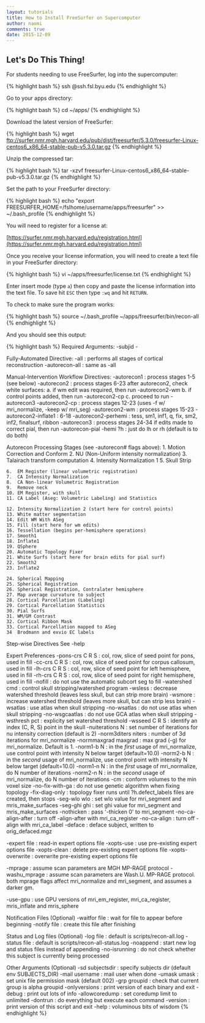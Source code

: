 ```yaml
---
layout: tutorials
title: How to Install FreeSurfer on Supercomputer
author: naomi
comments: true
date: 2015-12-09
---
```


## Let's Do This Thing!

For students needing to use FreeSurfer, log into the supercomputer:

{% highlight bash %}
ssh <username>@ssh.fsl.byu.edu
{% endhighlight %}

Go to your apps directory:

{% highlight bash %}
cd ~/apps/
{% endhighlight %}

Download the latest version of FreeSurfer:

{% highlight bash %}
wget ftp://surfer.nmr.mgh.harvard.edu/pub/dist/freesurfer/5.3.0/freesurfer-Linux-centos6_x86_64-stable-pub-v5.3.0.tar.gz
{% endhighlight %}

Unzip the compressed tar:

{% highlight bash %}
tar -xzvf freesurfer-Linux-centos6_x86_64-stable-pub-v5.3.0.tar.gz
{% endhighlight %}

Set the path to your FreeSurfer directory:

{% highlight bash %}
echo "export FREESURFER_HOME=/fslhome/username/apps/freesurfer" >> ~/.bash_profile
{% endhighlight %}

You will need to register for a license at:

[https://surfer.nmr.mgh.harvard.edu/registration.html](https://surfer.nmr.mgh.harvard.edu/registration.html)

Once you receive your license information, you will need to create a text file in your FreeSurfer directory:

{% highlight bash %}
vi ~/apps/freesurfer/license.txt
{% endhighlight %}

Enter insert mode (type `a`) then copy and paste the license information into the text file. To save hit `ESC` then type `:wq` and hit `RETURN`.

To check to make sure the program works:

{% highlight bash %}
source ~/.bash_profile
~/apps/freesurfer/bin/recon-all
{% endhighlight %}

And you should see this output:

{% highlight bash %}
Required Arguments:
   -subjid <subjid>
   -<process directive>

 Fully-Automated Directive:
  -all           : performs all stages of cortical reconstruction
  -autorecon-all : same as -all

 Manual-Intervention Workflow Directives:
  -autorecon1    : process stages 1-5 (see below)
  -autorecon2    : process stages 6-23
                   after autorecon2, check white surfaces:
                     a. if wm edit was required, then run -autorecon2-wm
                     b. if control points added, then run -autorecon2-cp
                     c. proceed to run -autorecon3
  -autorecon2-cp : process stages 12-23 (uses -f w/ mri_normalize, -keep w/ mri_seg)
  -autorecon2-wm : process stages 15-23
  -autorecon2-inflate1 : 6-18
  -autorecon2-perhemi : tess, sm1, inf1, q, fix, sm2, inf2, finalsurf, ribbon
  -autorecon3    : process stages 24-34
                     if edits made to correct pial, then run -autorecon-pial
  -hemi ?h       : just do lh or rh (default is to do both)

  Autorecon Processing Stages (see -autorecon# flags above):
    1.  Motion Correction and Conform
    2.  NU (Non-Uniform intensity normalization)
    3.  Talairach transform computation
    4.  Intensity Normalization 1
    5.  Skull Strip

    6.  EM Register (linear volumetric registration)
    7.  CA Intensity Normalization
    8.  CA Non-linear Volumetric Registration
    9.  Remove neck
    10. EM Register, with skull
    11. CA Label (Aseg: Volumetric Labeling) and Statistics

    12. Intensity Normalization 2 (start here for control points)
    13. White matter segmentation
    14. Edit WM With ASeg
    15. Fill (start here for wm edits)
    16. Tessellation (begins per-hemisphere operations)
    17. Smooth1
    18. Inflate1
    19. QSphere
    20. Automatic Topology Fixer
    21. White Surfs (start here for brain edits for pial surf)
    22. Smooth2
    23. Inflate2

    24. Spherical Mapping
    25. Spherical Registration
    26. Spherical Registration, Contralater hemisphere
    27. Map average curvature to subject
    28. Cortical Parcellation (Labeling)
    29. Cortical Parcellation Statistics
    30. Pial Surfs
    31. WM/GM Contrast
    32. Cortical Ribbon Mask
    33. Cortical Parcellation mapped to ASeg
    34  Brodmann and exvio EC labels

 Step-wise Directives
  See -help

 Expert Preferences
  -pons-crs C R S : col, row, slice of seed point for pons, used in fill
  -cc-crs C R S : col, row, slice of seed point for corpus callosum, used in fill
  -lh-crs C R S : col, row, slice of seed point for left hemisphere, used in fill
  -rh-crs C R S : col, row, slice of seed point for right hemisphere, used in fill
  -nofill        : do not use the automatic subcort seg to fill
  -watershed cmd : control skull stripping/watershed program
  -wsless : decrease watershed threshold (leaves less skull, but can strip more brain)
  -wsmore : increase watershed threshold (leaves more skull, but can strip less brain)
  -wsatlas : use atlas when skull stripping
  -no-wsatlas : do not use atlas when skull stripping
  -no-wsgcaatlas : do not use GCA atlas when skull stripping
  -wsthresh pct : explicity set watershed threshold
  -wsseed C R S : identify an index (C, R, S) point in the skull
  -nuiterations N : set number of iterations for nu intensity
                    correction (default is 2)
  -norm3diters niters : number of 3d iterations for mri_normalize
  -normmaxgrad maxgrad : max grad (-g) for mri_normalize. Default is 1.
  -norm1-b N : in the _first_ usage of mri_normalize, use control
               point with intensity N below target (default=10.0)
  -norm2-b N : in the _second_ usage of mri_normalize, use control
               point with intensity N below target (default=10.0)
  -norm1-n N : in the _first_ usage of mri_normalize, do N number
               of iterations
  -norm2-n N : in the _second_ usage of mri_normalize, do N number
               of iterations
  -cm           : conform volumes to the min voxel size
  -no-fix-with-ga : do not use genetic algorithm when fixing topology
  -fix-diag-only  : topology fixer runs until ?h.defect_labels files
                    are created, then stops
  -seg-wlo wlo : set wlo value for mri_segment and mris_make_surfaces
  -seg-ghi ghi : set ghi value for mri_segment and mris_make_surfaces
  -nothicken   : pass '-thicken 0' to mri_segment
  -no-ca-align-after : turn off -align-after with mri_ca_register
  -no-ca-align : turn off -align with mri_ca_label
  -deface      : deface subject, written to orig_defaced.mgz

  -expert file     : read-in expert options file
  -xopts-use       : use pre-existing expert options file
  -xopts-clean     : delete pre-existing expert options file
  -xopts-overwrite : overwrite pre-existing expert options file

  -mprage : assume scan parameters are MGH MP-RAGE protocol
  -washu_mprage : assume scan parameters are Wash.U. MP-RAGE protocol.
                  both mprage flags affect mri_normalize and mri_segment,
                  and assumes a darker gm.

  -use-gpu : use GPU versions of mri_em_register, mri_ca_register,
             mris_inflate and mris_sphere

 Notification Files (Optional)
  -waitfor file : wait for file to appear before beginning
  -notify  file : create this file after finishing

 Status and Log files (Optional)
  -log     file : default is scripts/recon-all.log
  -status  file : default is scripts/recon-all-status.log
  -noappend     : start new log and status files instead of appending
  -no-isrunning : do not check whether this subject is currently being processed

 Other Arguments (Optional)
  -sd subjectsdir : specify subjects dir (default env SUBJECTS_DIR)
  -mail username  : mail user when done
  -umask umask    : set unix file permission mask (default 002)
  -grp groupid    : check that current group is alpha groupid
  -onlyversions   : print version of each binary and exit
  -debug          : print out lots of info
  -allowcoredump  : set coredump limit to unlimited
  -dontrun        : do everything but execute each command
  -version        : print version of this script and exit
  -help           : voluminous bits of wisdom
{% endhighlight %}
